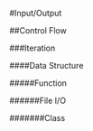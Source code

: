 #Input/Output


##Control Flow

###Iteration

####Data Structure

#####Function

######File I/O

#######Class
